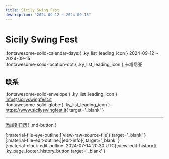 ```yaml
---
title: Sicily Swing Fest
description: "2024-09-12 ~ 2024-09-15"
---
```


# Sicily Swing Fest 

:fontawesome-solid-calendar-days:{ .ky_list_leading_icon } 2024-09-12 ~ 2024-09-15  
:fontawesome-solid-location-dot:{ .ky_list_leading_icon } 卡塔尼亚  

## 联系

:fontawesome-solid-envelope:{ .ky_list_leading_icon } <info@sicilyswingfest.it>  
:fontawesome-solid-globe:{ .ky_list_leading_icon } <https://www.sicilyswingfest.it>{ target='_blank' }  

---

[添加到日历](https://swing.news/ics/zh-Hans/2024/it/sicily-swing-fest-2024.ics){ .md-button }

<div class="ky_page_footer" markdown>
<div class="ky_page_footer_trailing" markdown="span">
[:material-file-eye-outline:][view-raw-source-file]{ target='_blank' }
[:material-file-edit-outline:][edit-info]{ target='_blank' }
</div>
<div class="ky_page_footer_leading" markdown="span">
[:material-clock-edit-outline: 2024-07-14 20:30 UTC][view-edit-history]{ .ky_page_footer_history_button target='_blank' }
</div>
</div>

[view-raw-source-file]: https://github.com/swingdance/events/blob/main/2024/it/sicily-swing-fest-2024.json "查看原始源文件"
[edit-info]: https://github.com/swingdance/events/issues/new?assignees=&labels=update+event&projects=&template=03-update_entity.yml&title=%5B2024%2Fit%5D%20Sicily%20Swing%20Fest&region=it&year=2024&id=sicily-swing-fest-2024&name=Sicily%20Swing%20Fest&org_id= "编辑信息"

[view-edit-history]: https://github.com/swingdance/events/commits/main/2024/it/sicily-swing-fest-2024.json "查看编辑历史"
